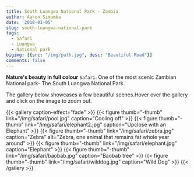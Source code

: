 ```yaml
---
title: South Luangwa National Park - Zambia
author: Aaron Simumba
date: '2018-01-05'
slug: south-luangwa-national-park
tags:
  - Safari
  - Luangwa
  - National park
bigimg: [{src: "/img/path.jpg", desc: "Beautiful Road"}]
comments: false
---
```


**Nature's beauty in full colour** `Safari`.
One of the most scenic Zambian National park- The South Luangwa National Park.

The gallery below showcases a few beautiful scenes.Hover over the gallery and click on the image to zoom out.


{{< gallery caption-effect="fade" >}}
  {{< figure thumb="-thumb" link="/img/safari/pool.jpg" caption="Cooling off" >}}
  {{< figure thumb="-thumb" link="/img/safari/elephant2.jpg" caption="Upclose with an Elephant" >}}
  {{< figure thumb="-thumb" link="/img/safari/zebra.jpg" caption="Zebra" alt="Zebra, one animal that remains fat whole year around" >}}
  {{< figure thumb="-thumb" link="/img/safari/elephant.jpg" caption="Elephant" >}}
  {{< figure thumb="-thumb" link="/img/safari/baobab.jpg" caption="Baobab tree" >}}
  {{< figure thumb="-thumb" link="/img/safari/wilddog.jpg" caption="Wild Dog" >}}
{{< /gallery >}}

<!--more-->

